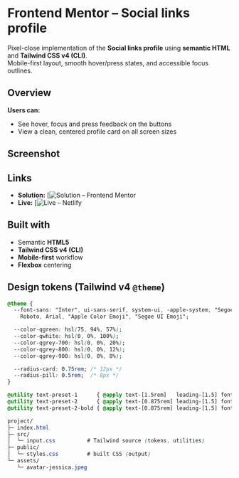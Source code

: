 # Frontend Mentor – Social links profile

Pixel-close implementation of the **Social links profile** using **semantic HTML** and **Tailwind CSS v4 (CLI)**.  
Mobile-first layout, smooth hover/press states, and accessible focus outlines.

## Overview

**Users can:**
- See hover, focus and press feedback on the buttons
- View a clean, centered profile card on all screen sizes

## Screenshot

## Links
- **Solution:** [![Solution – Frontend Mentor]()
- **Live:** [![Live – Netlify](https://astounding-lolly-1931cf.netlify.app)



## Built with

- Semantic **HTML5**
- **Tailwind CSS v4 (CLI)**
- **Mobile-first** workflow
- **Flexbox** centering

## Design tokens (Tailwind v4 `@theme`)

```css
@theme {
  --font-sans: "Inter", ui-sans-serif, system-ui, -apple-system, "Segoe UI",
    Roboto, Arial, "Apple Color Emoji", "Segoe UI Emoji";

  --color-qgreen: hsl(75, 94%, 57%);
  --color-qwhite: hsl(0, 0%, 100%);
  --color-qgrey-700: hsl(0, 0%, 20%);
  --color-qgrey-800: hsl(0, 0%, 12%);
  --color-qgrey-900: hsl(0, 0%, 8%);

  --radius-card: 0.75rem; /* 12px */
  --radius-pill: 0.5rem;  /* 8px */
}

@utility text-preset-1      { @apply text-[1.5rem]   leading-[1.5] font-bold; }   /* 24px */
@utility text-preset-2      { @apply text-[0.875rem] leading-[1.5] font-normal; } /* 14px */
@utility text-preset-2-bold { @apply text-[0.875rem] leading-[1.5] font-bold; }   /* 14px bold */
```
```css
project/
├─ index.html
├─ src/
│  └─ input.css          # Tailwind source (tokens, utilities)
├─ public/
│  └─ styles.css         # built CSS (output)
└─ assets/
   └─ avatar-jessica.jpeg
